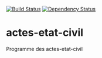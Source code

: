 [![Build Status](https://travis-ci.org/DSI-Ville-Noumea/actes-etat-civil.svg?branch=master)](https://travis-ci.org/DSI-Ville-Noumea/actes-etat-civil)
[![Dependency Status](https://www.versioneye.com/user/projects/57b25411dfa0a4003cc5ec8d/badge.svg?style=flat-square)](https://www.versioneye.com/user/projects/57b25411dfa0a4003cc5ec8d)

# actes-etat-civil
Programme des actes-etat-civil